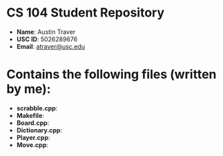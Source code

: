 # CS 104 Student Repository

- **Name**: Austin Traver
- **USC ID**: 5026289676
- **Email**: atraver@usc.edu

# Contains the following files (written by me):

- **scrabble.cpp**:
- **Makefile**:
- **Board.cpp**:
- **Dictionary.cpp**:
- **Player.cpp**:
- **Move.cpp**:
